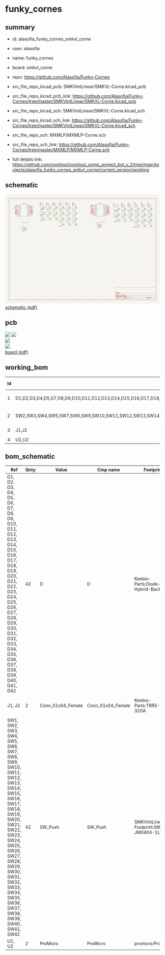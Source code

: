 # funky_cornes
 
## summary 
* id: alasofia_funky_cornes_smkvl_corne
* user: alasofia
* name: funky_cornes
* board: smkvl_corne
* repo: https://github.com/Alasofia/Funky-Cornes
* src_file_repo_kicad_pcb: SMKVintLinear/SMKVL-Corne.kicad_pcb
* src_file_repo_kicad_pcb_link: https://github.com/Alasofia/Funky-Cornes/tree/master/SMKVintLinear/SMKVL-Corne.kicad_pcb
* src_file_repo_kicad_sch: SMKVintLinear/SMKVL-Corne.kicad_sch
* src_file_repo_kicad_sch_link: https://github.com/Alasofia/Funky-Cornes/tree/master/SMKVintLinear/SMKVL-Corne.kicad_sch

* src_file_repo_sch: MXMLP/MXMLP-Corne.sch
* src_file_repo_sch_link: https://github.com/Alasofia/Funky-Cornes/tree/master/MXMLP/MXMLP-Corne.sch
* full details link: https://github.com/oomlout/oomlout_oomp_project_bot_v_2/tree/main/projects/alasofia_funky_cornes_smkvl_corne/current_version/working  

## schematic  
![](working_schematic_600.png)  
[schematic (pdf)](working_schematic.pdf)  

## pcb  
![](working_3d_600.png) 
![](working_3d_front_600.png)  
![](working_3d_back_600.png)  
![](working_600.png)  
[board (pdf)](working.pdf)  

## working_bom
| Id | Designator | Footprint | Quantity | Designation | Supplier and ref |  | None | 
| --- | --- | --- | --- | --- | --- | --- | --- | 
| 1 | D1,D2,D3,D4,D5,D7,D8,D9,D10,D11,D12,D13,D14,D15,D16,D17,D18,D19,D20,D21,D23,D24,D25,D27,D29,D30,D31,D32,D33,D34,D35,D36,D37,D38,D39,D40,D41,D42,D22,D6,D28,D26 | Diode-Hybrid-Back | 42 | D |  |  | [''] | 
| 2 | SW2,SW3,SW4,SW5,SW7,SW8,SW9,SW10,SW11,SW12,SW13,SW14,SW15,SW16,SW17,SW18,SW19,SW20,SW21,SW42,SW37,SW38,SW39,SW40,SW41,SW25,SW26,SW28,SW24,SW29,SW35,SW36,SW22,SW23,SW30,SW31,SW32,SW33,SW34,SW1,SW6,SW27 | SMK-JM0404-1U | 42 | SW_Push |  |  | [''] | 
| 3 | J1,J2 | TRRS-PJ-320A | 2 | Conn_01x04_Female |  |  | [''] | 
| 4 | U1,U2 | ProMicro | 2 | ProMicro |  |  | [''] | 


## bom_schematic
| Ref | Qnty | Value | Cmp name | Footprint | Description | Vendor | DNP | 
| --- | --- | --- | --- | --- | --- | --- | --- | 
| D1, D2, D3, D4, D5, D6, D7, D8, D9, D10, D11, D12, D13, D14, D15, D16, D17, D18, D19, D20, D21, D22, D23, D24, D25, D26, D27, D28, D29, D30, D31, D32, D33, D34, D35, D36, D37, D38, D39, D40, D41, D42 | 42 | D | D | Keebio-Parts:Diode-Hybrid-Back | Diode |  |  | 
| J1, J2 | 2 | Conn_01x04_Female | Conn_01x04_Female | Keebio-Parts:TRRS-PJ-320A | Generic connector, single row, 01x04, script generated (kicad-library-utils/schlib/autogen/connector/) |  |  | 
| SW1, SW2, SW3, SW4, SW5, SW6, SW7, SW8, SW9, SW10, SW11, SW12, SW13, SW14, SW15, SW16, SW17, SW18, SW19, SW20, SW21, SW22, SW23, SW24, SW25, SW26, SW27, SW28, SW29, SW30, SW31, SW32, SW33, SW34, SW35, SW36, SW37, SW38, SW39, SW40, SW41, SW42 | 42 | SW_Push | SW_Push | SMKVintLinear-Footprint:SMK-JM0404-1U | Push button switch, generic, two pins |  |  | 
| U1, U2 | 2 | ProMicro | ProMicro | promicro:ProMicro |  |  |  | 



